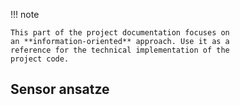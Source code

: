 !!! note

    This part of the project documentation focuses on
    an **information-oriented** approach. Use it as a
    reference for the technical implementation of the
    project code.


## Sensor ansatze

[//]: # (::: queso.sensors)

